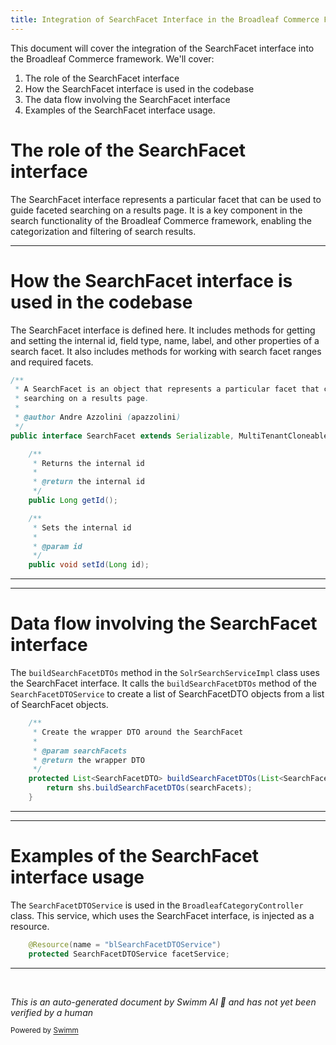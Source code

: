 ```yaml
---
title: Integration of SearchFacet Interface in the Broadleaf Commerce Framework
---
```

This document will cover the integration of the SearchFacet interface into the Broadleaf Commerce framework. We'll cover:

1. The role of the SearchFacet interface
2. How the SearchFacet interface is used in the codebase
3. The data flow involving the SearchFacet interface
4. Examples of the SearchFacet interface usage.

# The role of the SearchFacet interface

The SearchFacet interface represents a particular facet that can be used to guide faceted searching on a results page. It is a key component in the search functionality of the Broadleaf Commerce framework, enabling the categorization and filtering of search results.

<SwmSnippet path="/core/broadleaf-framework/src/main/java/org/broadleafcommerce/core/search/domain/SearchFacet.java" line="25">

---

# How the SearchFacet interface is used in the codebase

The SearchFacet interface is defined here. It includes methods for getting and setting the internal id, field type, name, label, and other properties of a search facet. It also includes methods for working with search facet ranges and required facets.

```java
/**
 * A SearchFacet is an object that represents a particular facet that can be used to guide faceted 
 * searching on a results page.
 * 
 * @author Andre Azzolini (apazzolini)
 */
public interface SearchFacet extends Serializable, MultiTenantCloneable<SearchFacet> {

    /**
     * Returns the internal id
     * 
     * @return the internal id
     */
    public Long getId();

    /**
     * Sets the internal id
     * 
     * @param id
     */
    public void setId(Long id);
```

---

</SwmSnippet>

<SwmSnippet path="/core/broadleaf-framework/src/main/java/org/broadleafcommerce/core/search/service/solr/SolrSearchServiceImpl.java" line="605">

---

# Data flow involving the SearchFacet interface

The `buildSearchFacetDTOs` method in the `SolrSearchServiceImpl` class uses the SearchFacet interface. It calls the `buildSearchFacetDTOs` method of the `SearchFacetDTOService` to create a list of SearchFacetDTO objects from a list of SearchFacet objects.

```java
    /**
     * Create the wrapper DTO around the SearchFacet
     * 
     * @param searchFacets
     * @return the wrapper DTO
     */
    protected List<SearchFacetDTO> buildSearchFacetDTOs(List<SearchFacet> searchFacets) {
        return shs.buildSearchFacetDTOs(searchFacets);
    }
```

---

</SwmSnippet>

<SwmSnippet path="/core/broadleaf-framework-web/src/main/java/org/broadleafcommerce/core/web/controller/catalog/BroadleafCategoryController.java" line="75">

---

# Examples of the SearchFacet interface usage

The `SearchFacetDTOService` is used in the `BroadleafCategoryController` class. This service, which uses the SearchFacet interface, is injected as a resource.

```java
    @Resource(name = "blSearchFacetDTOService")
    protected SearchFacetDTOService facetService;
```

---

</SwmSnippet>

&nbsp;

*This is an auto-generated document by Swimm AI 🌊 and has not yet been verified by a human*

<SwmMeta version="3.0.0" repo-id="Z2l0aHViJTNBJTNBQnJvYWRsZWFmQ29tbWVyY2UtZGVtbyUzQSUzQWdpbGFkbmF2b3Q=" repo-name="BroadleafCommerce-demo" doc-type="follow-up"><sup>Powered by [Swimm](/)</sup></SwmMeta>
